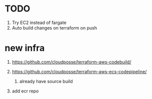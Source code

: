# TODO

1. Try EC2 instead of fargate
2. Auto build changes on terraform on push

# new infra

1. https://github.com/cloudposse/terraform-aws-codebuild/
2. https://github.com/cloudposse/terraform-aws-ecs-codepipeline/

   1. already have source build

3. add ecr repo
